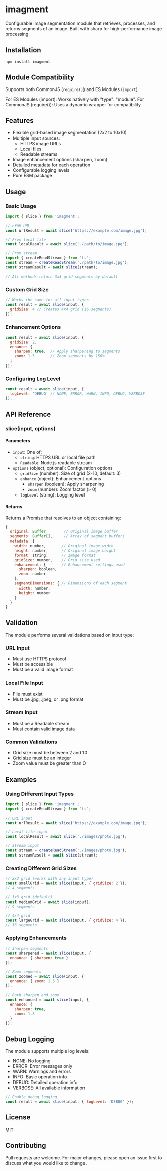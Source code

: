 # imagment

Configurable image segmentation module that retrieves, processes, and returns segments of an image. Built with sharp for high-performance image processing.

## Installation

```bash
npm install imagment
```

## Module Compatibility
Supports both CommonJS (`require()`) and ES Modules (`import`).

For ES Modules (import): Works natively with "type": "module".
For CommonJS (require()): Uses a dynamic wrapper for compatibility.

## Features

- Flexible grid-based image segmentation (2x2 to 10x10)
- Multiple input sources:
  - HTTPS image URLs
  - Local files
  - Readable streams
- Image enhancement options (sharpen, zoom)
- Detailed metadata for each operation
- Configurable logging levels
- Pure ESM package

## Usage

### Basic Usage

```javascript
import { slice } from 'imagment';

// From URL
const urlResult = await slice('https://example.com/image.jpg');

// From local file
const localResult = await slice('./path/to/image.jpg');

// From stream
import { createReadStream } from 'fs';
const stream = createReadStream('./path/to/image.jpg');
const streamResult = await slice(stream);

// All methods return 3x3 grid segments by default
```

### Custom Grid Size

```javascript
// Works the same for all input types
const result = await slice(input, {
  gridSize: 4 // Creates 4x4 grid (16 segments)
});
```

### Enhancement Options

```javascript
const result = await slice(input, {
  gridSize: 2,
  enhance: {
    sharpen: true,  // Apply sharpening to segments
    zoom: 1.5       // Zoom segments by 150%
  }
});
```

### Configuring Log Level

```javascript
const result = await slice(input, {
  logLevel: 'DEBUG' // NONE, ERROR, WARN, INFO, DEBUG, VERBOSE
});
```

## API Reference

### slice(input, options)

#### Parameters

- `input`: One of:
  - `string`: HTTPS URL or local file path
  - `Readable`: Node.js readable stream
- `options` (object, optional): Configuration options
  - `gridSize` (number): Size of grid (2-10, default: 3)
  - `enhance` (object): Enhancement options
    - `sharpen` (boolean): Apply sharpening
    - `zoom` (number): Zoom factor (> 0)
  - `logLevel` (string): Logging level

#### Returns

Returns a Promise that resolves to an object containing:

```javascript
{
  original: Buffer,       // Original image buffer
  segments: Buffer[],     // Array of segment buffers
  metadata: {
    width: number,       // Original image width
    height: number,      // Original image height
    format: string,      // Image format
    gridSize: number,    // Grid size used
    enhancement: {       // Enhancement settings used
      sharpen: boolean,
      zoom: number
    },
    segmentDimensions: { // Dimensions of each segment
      width: number,
      height: number
    }
  }
}
```

## Validation

The module performs several validations based on input type:

### URL Input
- Must use HTTPS protocol
- Must be accessible
- Must be a valid image format

### Local File Input
- File must exist
- Must be .jpg, .jpeg, or .png format

### Stream Input
- Must be a Readable stream
- Must contain valid image data

### Common Validations
- Grid size must be between 2 and 10
- Grid size must be an integer
- Zoom value must be greater than 0

## Examples

### Using Different Input Types

```javascript
import { slice } from 'imagment';
import { createReadStream } from 'fs';

// URL input
const urlResult = await slice('https://example.com/image.jpg');

// Local file input
const localResult = await slice('./images/photo.jpg');

// Stream input
const stream = createReadStream('./images/photo.jpg');
const streamResult = await slice(stream);
```

### Creating Different Grid Sizes

```javascript
// 2x2 grid (works with any input type)
const smallGrid = await slice(input, { gridSize: 2 });
// 4 segments

// 3x3 grid (default)
const mediumGrid = await slice(input);
// 9 segments

// 4x4 grid
const largeGrid = await slice(input, { gridSize: 4 });
// 16 segments
```

### Applying Enhancements

```javascript
// Sharpen segments
const sharpened = await slice(input, {
  enhance: { sharpen: true }
});

// Zoom segments
const zoomed = await slice(input, {
  enhance: { zoom: 1.5 }
});

// Both sharpen and zoom
const enhanced = await slice(input, {
  enhance: {
    sharpen: true,
    zoom: 1.5
  }
});
```

## Debug Logging

The module supports multiple log levels:

- NONE: No logging
- ERROR: Error messages only
- WARN: Warnings and errors
- INFO: Basic operation info
- DEBUG: Detailed operation info
- VERBOSE: All available information

```javascript
// Enable debug logging
const result = await slice(input, { logLevel: 'DEBUG' });
```

## License

MIT

## Contributing

Pull requests are welcome. For major changes, please open an issue first to discuss what you would like to change.